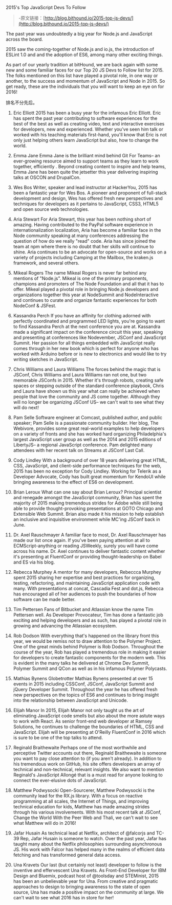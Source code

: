 2015's Top JavaScript Devs To Follow

> -原文链接：[http://blog.bithound.io/2015-top-js-devs/](http://blog.bithound.io/2015-top-js-devs/)

The past year was undoubtedly a big year for Node.js and JavaScript across the board.

2015 saw the coming-together of Node.js and io.js, the introduction of ESLint 1.0 and and the adoption of ES6, among many other exciting things.

As part of our yearly tradition at bitHound, we are back again with some new and some familiar faces for our Top 20 JS Devs to Follow list for 2015. The folks mentioned on this list have played a pivotal role, in one way or another, to the success and momentum of JavaScript and Node in 2015. So get ready, these are the individuals that you will want to keep an eye on for 2016!

排名不分先后。

1. Eric Elliott
2015 has been a busy year for the infamous Eric Elliott. Eric has spent the past year contributing to software experiences for the best of the best as well as creating video, text and interactive exercises for developers, new and experienced. Whether you've seen him talk or worked with his teaching materials first-hand, you'll know that Eric is not only just helping others learn JavaScript but also, how to change the world.

2. Emma Jane
Emma Jane is the brilliant mind behind Git For Teams– an ever-growing resource aimed to support teams as they learn to work together, efficiently . Beyond creating content to inspire and help teams, Emma Jane has been quite the jetsetter this year delivering inspiring talks at OSCON and DrupalCon.

3. Wes Bos
Writer, speaker and lead instructor at HackerYou, 2015 has been a fantastic year for Wes Bos. A pioneer and proponent of full-stack development and design, Wes has offered fresh new perspectives and techniques for developers as it pertains to JavaScript, CSS3, HTML5 and open source web technologies.

4. Aria Stewart
For Aria Stewart, this year has been nothing short of amazing. Having contributed to the PayPal software experience in internationalization localization, Aria has become a familiar face in the Node community speaking at many conferences addressing the question of how do we really "read" code. Aria has since joined the team at npm where there is no doubt that her skills will continue to shine. Aria continues to be an advocate for open-source and works on a variety of projects including Camping at the Mailbox, the kraken.js framework, and several others.

5. Mikeal Rogers
The name Mikeal Rogers is never far behind any mentions of "Node.js". Mikeal is one of the primary proponents, champions and promoters of The Node Foundation and all that it has to offer. Mikeal played a pivotal role in bringing Node.js developers and organizations together this year at NodeSummit and NodeInteractive and continues to curate and organize fantastic experiences for both NodeConf & JSFest.

6. Kassandra Perch
If you have an affinity for clothing adorned with perfectly coordinated and programmed LED lights, you're going to want to find Kassandra Perch at the next conference you are at. Kassandra made a significant impact on the conference circuit this year, speaking and presenting at conferences like Nodevember, JSConf and JavaScript Summit. Her passion for all things embedded with JavaScript really comes through in her new book which is perfect for anyone who has worked with Arduino before or is new to electronics and would like to try writing sketches in JavaScript.

7. Chris Williams and Laura Williams
The forces behind the magic that is JSConf, Chris Williams and Laura Williams ran not one, but two memorable JSConfs in 2015. Whether it's through robots, creating safe spaces or stepping outside of the standard conference playbook, Chris and Laura have shown us this year what can really be achieved when people that love the community and JS come together. Although they will no longer be organizing JSConf US– we can't wait to see what they will do next!

8. Pam Selle
Software engineer at Comcast, published author, and public speaker; Pam Selle is a passionate community builder. Her blog, The Webivore, provides some great real-world examples to help developers on a variety of fronts and she has worked hard organizing Philadelphia's largest JavaScript user group as well as the 2014 and 2015 editions of LibertyJS– a regional JavaScript conference. Pam delighted many attendees with her recent talk on Streams at JSConf Last Call.

9. Cody Lindley
With a background of over 18 years delivering great HTML, CSS, JavaScript, and client-side performance techniques for the web, 2015 has been no exception for Cody Lindley. Working for Telerik as a Developer Advocate, Cody has built great momentum for KendoUI while bringing awareness to the effect of ES6 on development.

10. Brian Leroux
What can one say about Brian Leroux? Principal scientist and renegade amongst the JavaScript community, Brian has spent the majority of 2015 making tremendous strides for Adobe while still being able to provide thought-provoking presentations at GOTO Chicago and Extensible Web Summit. Brian also made it his mission to help establish an inclusive and inquisitive environment while MC'ing JSConf back in June.

11. Dr. Axel Rauschmayer
A familiar face to most, Dr. Axel Rauschmayer has made our list once again. If you've been paying attention at all to ECMScript-anything or reading JSWeekly, surely you will have come across his name. Dr. Axel continues to deliver fantastic content whether it's presenting at FluentConf or providing thought-leadership on Babel and ES via his blog.

12. Rebecca Murphey
A mentor for many developers, Rebeccca Murphey spent 2015 sharing her expertise and best practices for organizing, testing, refactoring, and maintaining JavaScript application code with many. With presentations at concat, Cascadia Fest and dot.js, Rebecca has encouraged all of her audiences to push the boundaries of how software can be made better.

13. Tim Pettersen
Fans of Bitbucket and Atlassian know the name Tim Pettersen well. As Developer Provocateur, Tim has done a fantastic job exciting and helping developers and as such, has played a pivotal role in growing and advancing the Atlassian ecosystem.

14. Rob Dodson
With everything that's happened on the library front this year, we would be remiss not to draw attention to the Polymer Project. One of the great minds behind Polymer is Rob Dodson. Throughout the course of the year, Rob has played a tremendous role in making it easier for developers to create fantastic components for the modern web. This is evident in the many talks he delivered at Chrome Dev Summit, Polymer Summit and QCon as well as in his infamous Polymer Polycasts.

15. Mathias Bynens
Globetrotter Mathias Bynens presented at over 15 events in 2015 including CSSConf, JSConf, JavaScript Summit and jQuery Developer Summit. Throughout the year he has offered fresh new perspectives on the topics of ES6 and continues to bring insight into the relationship between JavaScript and Unicode.

16. Elijah Manor
In 2015, Elijah Manor not only taught us the art of eliminating JavaScript code smells but also about the more astute ways to work with React. As senior front-end web developer at Ramsey Solutions, he continues to challenge the boundaries of HTML, CSS and JavaScript. Elijah will be presenting at O'Reilly FluentConf in 2016 which is sure to be one of the top talks to attend.

17. Reginald Braithewaite
Perhaps one of the most worthwhile and perceptive Twitter accounts out there, Reginald Braithewaite is someone you want to pay close attention to (if you aren't already). In addition to his tremendous work on GitHub, his site offers developers an array of technical and non-technical, relevant insights. We also want to mention Reginald's JavaScript Allongé that is a must read for anyone looking to connect the ever-elusive dots of JavaScript.

18. Matthew Podwysocki
Open-Sourcerer, Matthew Podwysocki is the community lead for the RX.js library. With a focus on reactive programming at all scales, the Internet of Things, and improving technical education for kids, Matthew has made amazing strides through his various involvements. With his most recent talk at JSConf, Change the World With the Peer Web and Thali, we can't wait to see what Matthew will do in 2016!

19. Jafar Husain
As technical lead at Netflix, architect of @falcorjs and TC-39 Rep, Jafar Husain is someone to watch. Over the past year, Jafar has taught many about the Netflix philosophies surrounding asynchronous JS. His work with Falcor has helped many in the realms of efficient data fetching and has transformed general data access.

20. Una Kravets
Our last (but certainly not least) developer to follow is the inventive and effervescent Una Kravets. As Front-End Developer for IBM Design and Bluemix, podcast host of @toolsday and STEMinist, 2015 has been an unbelievable year for Una. From creative and pragmatic approaches to design to bringing awareness to the state of open source, Una has made a positive impact on the community at large. We can't wait to see what 2016 has in store for her!